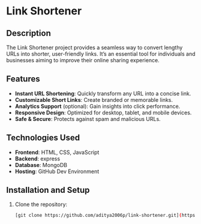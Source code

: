 # Link Shortener  

## Description  
The Link Shortener project provides a seamless way to convert lengthy URLs into shorter, user-friendly links. It’s an essential tool for individuals and businesses aiming to improve their online sharing experience.  

## Features  
- **Instant URL Shortening**: Quickly transform any URL into a concise link.  
- **Customizable Short Links**: Create branded or memorable links.  
- **Analytics Support** (optional): Gain insights into click performance.  
- **Responsive Design**: Optimized for desktop, tablet, and mobile devices.  
- **Safe & Secure**: Protects against spam and malicious URLs.  

## Technologies Used  
- **Frontend**: HTML, CSS, JavaScript  
- **Backend**: express
- **Database**: MongoDB 
- **Hosting**: GitHub Dev Environment  

## Installation and Setup  
1. Clone the repository:  
   ```bash
   [git clone https://github.com/aditya2006p/link-shortener.git](https://github.com/Aditya2006p/Link-Shortener.git)
